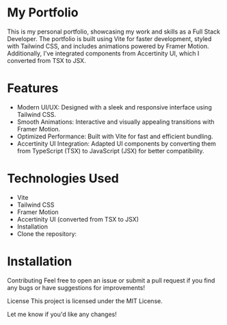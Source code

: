 # My Portfolio
This is my personal portfolio, showcasing my work and skills as a Full Stack Developer. The portfolio is built using Vite for faster development, styled with Tailwind CSS, and includes animations powered by Framer Motion. Additionally, I've integrated components from Accertinity UI, which I converted from TSX to JSX.

# Features
- Modern UI/UX: Designed with a sleek and responsive interface using Tailwind CSS.
- Smooth Animations: Interactive and visually appealing transitions with Framer Motion.
- Optimized Performance: Built with Vite for fast and efficient bundling.
- Accertinity UI Integration: Adapted UI components by converting them from TypeScript (TSX) to JavaScript (JSX) for better compatibility.
  
# Technologies Used
- Vite
- Tailwind CSS
- Framer Motion
- Accertinity UI (converted from TSX to JSX)
- Installation
- Clone the repository:

# Installation




Contributing
Feel free to open an issue or submit a pull request if you find any bugs or have suggestions for improvements!

License
This project is licensed under the MIT License.

Let me know if you'd like any changes!
